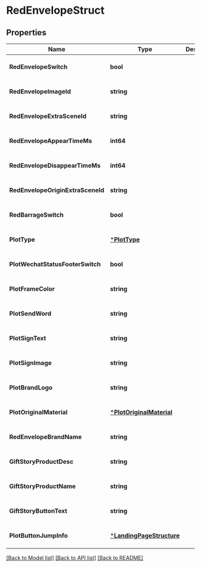 # RedEnvelopeStruct

## Properties
Name | Type | Description | Notes
------------ | ------------- | ------------- | -------------
**RedEnvelopeSwitch** | **bool** |  | [optional] [default to null]
**RedEnvelopeImageId** | **string** |  | [optional] [default to null]
**RedEnvelopeExtraSceneId** | **string** |  | [optional] [default to null]
**RedEnvelopeAppearTimeMs** | **int64** |  | [optional] [default to null]
**RedEnvelopeDisappearTimeMs** | **int64** |  | [optional] [default to null]
**RedEnvelopeOriginExtraSceneId** | **string** |  | [optional] [default to null]
**RedBarrageSwitch** | **bool** |  | [optional] [default to null]
**PlotType** | [***PlotType**](PlotType.md) |  | [optional] [default to null]
**PlotWechatStatusFooterSwitch** | **bool** |  | [optional] [default to null]
**PlotFrameColor** | **string** |  | [optional] [default to null]
**PlotSendWord** | **string** |  | [optional] [default to null]
**PlotSignText** | **string** |  | [optional] [default to null]
**PlotSignImage** | **string** |  | [optional] [default to null]
**PlotBrandLogo** | **string** |  | [optional] [default to null]
**PlotOriginalMaterial** | [***PlotOriginalMaterial**](plot_original_material.md) |  | [optional] [default to null]
**RedEnvelopeBrandName** | **string** |  | [optional] [default to null]
**GiftStoryProductDesc** | **string** |  | [optional] [default to null]
**GiftStoryProductName** | **string** |  | [optional] [default to null]
**GiftStoryButtonText** | **string** |  | [optional] [default to null]
**PlotButtonJumpInfo** | [***LandingPageStructure**](landing_page_structure.md) |  | [optional] [default to null]

[[Back to Model list]](../README.md#documentation-for-models) [[Back to API list]](../README.md#documentation-for-api-endpoints) [[Back to README]](../README.md)


